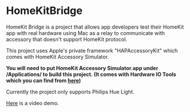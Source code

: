 HomeKitBridge
=============
HomeKit Bridge is a project that allows app developers test their HomeKit app with real hardware using Mac as a relay to communicate with accessory that doesn't support HomeKit protocol.

This project uses Apple's private framework "HAPAccessoryKit" which comes with HomeKit Accessory Simulator.

**You will need to put HomeKit Accessory Simulator.app under /Applications/ to build this project. (It comes with Hardware IO Tools which you can find from [here](https://developer.apple.com/downloads/index.action))**

Currently the project only supports Philips Hue Light.

[Here](http://instagram.com/p/qnIxZGjkiN/) is a video demo.
